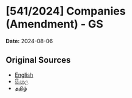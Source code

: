 # [541/2024] Companies (Amendment) -  GS

**Date:** 2024-08-06

## Original Sources

- [English](https://documents.gov.lk/view/bills/2024/8/541-2024_E.pdf)
- [සිංහල](https://documents.gov.lk/view/bills/2024/8/541-2024_S.pdf)
- [தமிழ்](https://documents.gov.lk/view/bills/2024/8/541-2024_T.pdf)
